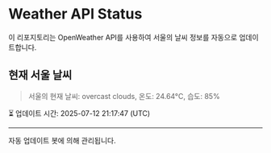 
# Weather API Status

이 리포지토리는 OpenWeather API를 사용하여 서울의 날씨 정보를 자동으로 업데이트합니다.

## 현재 서울 날씨
> 서울의 현재 날씨: overcast clouds, 온도: 24.64°C, 습도: 85%

⏳ 업데이트 시간: 2025-07-12 21:17:47 (UTC)

---
자동 업데이트 봇에 의해 관리됩니다.
